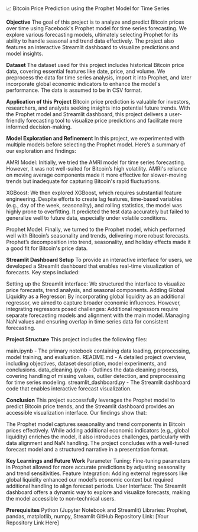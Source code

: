 📈 Bitcoin Price Prediction using the Prophet Model for Time Series


**Objective**
The goal of this project is to analyze and predict Bitcoin prices over time using Facebook's Prophet model for time series forecasting. We explore various forecasting models, ultimately selecting Prophet for its ability to handle seasonal and trend data effectively. The project also features an interactive Streamlit dashboard to visualize predictions and model insights.


**Dataset**
The dataset used for this project includes historical Bitcoin price data, covering essential features like date, price, and volume. We preprocess the data for time series analysis, import it into Prophet, and later incorporate global economic indicators to enhance the model's performance. The data is assumed to be in CSV format.


**Application of this Project**
Bitcoin price prediction is valuable for investors, researchers, and analysts seeking insights into potential future trends. With the Prophet model and Streamlit dashboard, this project delivers a user-friendly forecasting tool to visualize price predictions and facilitate more informed decision-making.


**Model Exploration and Refinement**
In this project, we experimented with multiple models before selecting the Prophet model. Here’s a summary of our exploration and findings:

AMRI Model: Initially, we tried the AMRI model for time series forecasting. However, it was not well-suited for Bitcoin’s high volatility. AMRI's reliance on moving average components made it more effective for slower-moving trends but inadequate for capturing Bitcoin's rapid fluctuations.

XGBoost: We then explored XGBoost, which requires substantial feature engineering. Despite efforts to create lag features, time-based variables (e.g., day of the week, seasonality), and rolling statistics, the model was highly prone to overfitting. It predicted the test data accurately but failed to generalize well to future data, especially under volatile conditions.

Prophet Model: Finally, we turned to the Prophet model, which performed well with Bitcoin’s seasonality and trends, delivering more robust forecasts. Prophet’s decomposition into trend, seasonality, and holiday effects made it a good fit for Bitcoin's price data.


**Streamlit Dashboard Setup**
To provide an interactive interface for users, we developed a Streamlit dashboard that enables real-time visualization of forecasts. Key steps included:

Setting up the Streamlit interface: We structured the interface to visualize price forecasts, trend analysis, and seasonal components.
Adding Global Liquidity as a Regressor: By incorporating global liquidity as an additional regressor, we aimed to capture broader economic influences. However, integrating regressors posed challenges:
Additional regressors require separate forecasting models and alignment with the main model.
Managing NaN values and ensuring overlap in time series data for consistent forecasting.


**Project Structure**
This project includes the following files:

main.ipynb - The primary notebook containing data loading, preprocessing, model training, and evaluation.
README.md - A detailed project overview, including objectives, dataset description, model experiments, and conclusions.
data_cleaning.ipynb - Outlines the data cleaning process, covering handling of missing values, outlier detection, and preprocessing for time series modeling.
streamlit_dashboard.py - The Streamlit dashboard code that enables interactive forecast visualization.


**Conclusion**
This project successfully leverages the Prophet model to predict Bitcoin price trends, and the Streamlit dashboard provides an accessible visualization interface. Our findings show that:

The Prophet model captures seasonality and trend components in Bitcoin prices effectively.
While adding additional economic indicators (e.g., global liquidity) enriches the model, it also introduces challenges, particularly with data alignment and NaN handling.
The project concludes with a well-tuned forecast model and a structured narrative in a presentation format.


**Key Learnings and Future Work**
Parameter Tuning: Fine-tuning parameters in Prophet allowed for more accurate predictions by adjusting seasonality and trend sensitivities.
Feature Integration: Adding external regressors like global liquidity enhanced our model’s economic context but required additional handling to align forecast periods.
User Interface: The Streamlit dashboard offers a dynamic way to explore and visualize forecasts, making the model accessible to non-technical users.


**Prerequisites**
Python (Jupyter Notebook and Streamlit)
Libraries: Prophet, pandas, matplotlib, numpy, Streamlit
GitHub Repository Link: [Your Repository Link Here]
